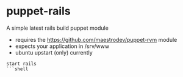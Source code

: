 puppet-rails
============
A simple latest rails build puppet module
* requires the https://github.com/maestrodev/puppet-rvm module
* expects your application in /srv/www
* ubuntu upstart (only) currently
```shell
start rails
```shell
